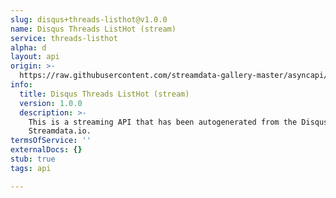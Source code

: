 ```yaml
---
slug: disqus+threads-listhot@v1.0.0
name: Disqus Threads ListHot (stream)
service: threads-listhot
alpha: d
layout: api
origin: >-
  https://raw.githubusercontent.com/streamdata-gallery-master/asyncapi/master/_listings/disqus/disqus-threads-listhot-stream-async.md
info:
  title: Disqus Threads ListHot (stream)
  version: 1.0.0
  description: >-
    This is a streaming API that has been autogenerated from the Disqus using
    Streamdata.io.
termsOfService: ''
externalDocs: {}
stub: true
tags: api

---
```

